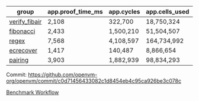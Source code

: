 | group | app.proof_time_ms | app.cycles | app.cells_used | leaf.proof_time_ms | leaf.cycles | leaf.cells_used |
| -- | -- | -- | -- | -- | -- | -- |
| [verify_fibair](https://github.com/openvm-org/openvm/blob/benchmark-results/benchmarks-pr/2008/verify_fibair-c0d71456433082c1d8454eb4c95ca926be3c078c.md) | 2,108 |  322,700 |  18,750,324 |- | - | - |
| [fibonacci](https://github.com/openvm-org/openvm/blob/benchmark-results/benchmarks-pr/2008/fibonacci-c0d71456433082c1d8454eb4c95ca926be3c078c.md) | 2,433 |  1,500,210 |  51,504,507 |- | - | - |
| [regex](https://github.com/openvm-org/openvm/blob/benchmark-results/benchmarks-pr/2008/regex-c0d71456433082c1d8454eb4c95ca926be3c078c.md) | 7,568 |  4,108,597 |  164,734,992 |- | - | - |
| [ecrecover](https://github.com/openvm-org/openvm/blob/benchmark-results/benchmarks-pr/2008/ecrecover-c0d71456433082c1d8454eb4c95ca926be3c078c.md) | 1,417 |  140,487 |  8,866,654 |- | - | - |
| [pairing](https://github.com/openvm-org/openvm/blob/benchmark-results/benchmarks-pr/2008/pairing-c0d71456433082c1d8454eb4c95ca926be3c078c.md) | 3,903 |  1,882,939 |  98,834,293 |- | - | - |


Commit: https://github.com/openvm-org/openvm/commit/c0d71456433082c1d8454eb4c95ca926be3c078c

[Benchmark Workflow](https://github.com/openvm-org/openvm/actions/runs/17134634175)
